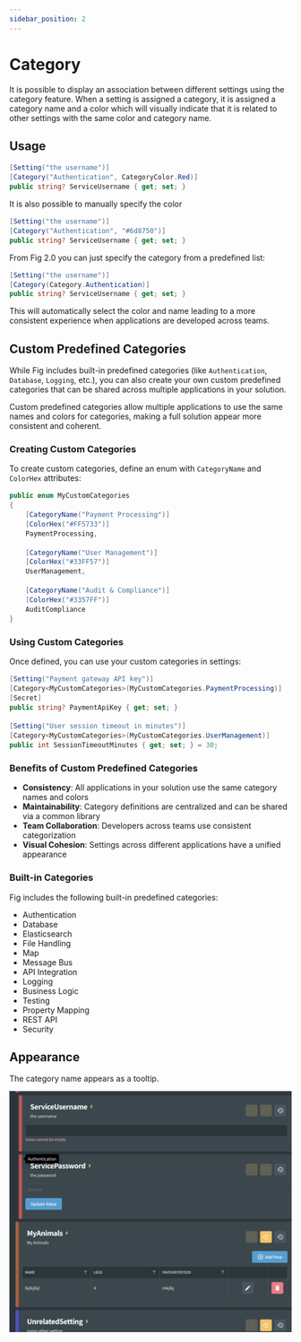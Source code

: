 ```yaml
---
sidebar_position: 2
---
```


# Category

It is possible to display an association between different settings using the category feature. When a setting is assigned a category, it is assigned a category name and a color which will visually indicate that it is related to other settings with the same color and category name.

## Usage

```csharp
[Setting("the username")]
[Category("Authentication", CategoryColor.Red)]
public string? ServiceUsername { get; set; }
```

It is also possible to manually specify the color

```csharp
[Setting("the username")]
[Category("Authentication", "#6d8750")]
public string? ServiceUsername { get; set; }
```

From Fig 2.0 you can just specify the category from a predefined list:

```csharp
[Setting("the username")]
[Category(Category.Authentication)]
public string? ServiceUsername { get; set; }
```

This will automatically select the color and name leading to a more consistent experience when applications are developed across teams.

## Custom Predefined Categories

While Fig includes built-in predefined categories (like `Authentication`, `Database`, `Logging`, etc.), you can also create your own custom predefined categories that can be shared across multiple applications in your solution.

Custom predefined categories allow multiple applications to use the same names and colors for categories, making a full solution appear more consistent and coherent.

### Creating Custom Categories

To create custom categories, define an enum with `CategoryName` and `ColorHex` attributes:

```csharp
public enum MyCustomCategories
{
    [CategoryName("Payment Processing")]
    [ColorHex("#FF5733")]
    PaymentProcessing,

    [CategoryName("User Management")]
    [ColorHex("#33FF57")]
    UserManagement,

    [CategoryName("Audit & Compliance")]
    [ColorHex("#3357FF")]
    AuditCompliance
}
```

### Using Custom Categories

Once defined, you can use your custom categories in settings:

```csharp
[Setting("Payment gateway API key")]
[Category<MyCustomCategories>(MyCustomCategories.PaymentProcessing)]
[Secret]
public string? PaymentApiKey { get; set; }

[Setting("User session timeout in minutes")]
[Category<MyCustomCategories>(MyCustomCategories.UserManagement)]
public int SessionTimeoutMinutes { get; set; } = 30;
```

### Benefits of Custom Predefined Categories

- **Consistency**: All applications in your solution use the same category names and colors
- **Maintainability**: Category definitions are centralized and can be shared via a common library
- **Team Collaboration**: Developers across teams use consistent categorization
- **Visual Cohesion**: Settings across different applications have a unified appearance

### Built-in Categories

Fig includes the following built-in predefined categories:

- Authentication
- Database  
- Elasticsearch
- File Handling
- Map
- Message Bus
- API Integration
- Logging
- Business Logic
- Testing
- Property Mapping
- REST API
- Security

## Appearance

The category name appears as a tooltip.

![category-setting](./img/category-setting.png)
